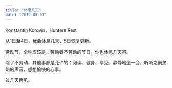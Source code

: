 ```yaml
---
title: "休息几天"
date: "2019-05-01"
---
```


 Konstantin Korovin，Hunters Rest

  

从1日至4日，我会休息几天，5日恢复更新。

  

劳动节，全称应该是：劳动者不劳动的节日。你也休息几天吧。

  

除了不劳动，其他事都是允许的：阅读、健身、享受、静静地坐一会，听听之前忽略的声音，想想愉快的心事。

  

过几天再见。
